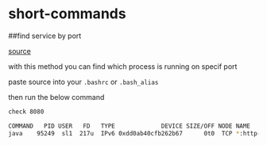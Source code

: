 # short-commands

##find service by port

[source](/check_port.sh)

with this method you can find which process is running on specif port

paste source into your ```.bashrc``` or ```.bash_alias```

then run the below command

```bash
check 8080
```

```bash
COMMAND   PID USER   FD   TYPE             DEVICE SIZE/OFF NODE NAME
java    95249  sl1  217u  IPv6 0xdd0ab40cfb262b67      0t0  TCP *:http-alt (LISTEN)
```